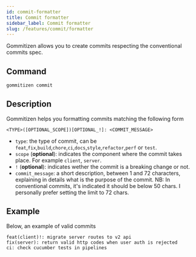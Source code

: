 ```yaml
---
id: commit-formatter
title: Commit formatter
sidebar_label: Commit formatter
slug: /features/commit/formatter
---
```

Gommitizen allows you to create commits respecting the conventional commits spec.

## Command

```bash
gommitizen commit
```

## Description

Gommitizen helps you formatting commits matching the following form

```
<TYPE>([OPTIONAL_SCOPE])[OPTIONAL_!]: <COMMIT_MESSAGE>
```

- `type`: the type of commit, can be `feat`,`fix`,`build`,`chore`,`ci`,`docs`,`style`,`refactor`,`perf` or `test`.
- `scope` (**optional**): indicates the component where the commit takes place. For example `client`, `server`.
- `!` (**optional**): indicates wether the commit is a breaking change or not.
- `commit_message`: a short description, between 1 and 72 characters, explaining in details what is the purpose of the commit. NB: In conventional commits, it's indicated it should be below 50 chars. I personally prefer setting the limit to 72 chars.

## Example

Below, an example of valid commits

```
feat(client)!: migrate server routes to v2 api
fix(server): return valid http codes when user auth is rejected
ci: check cucumber tests in pipelines
```